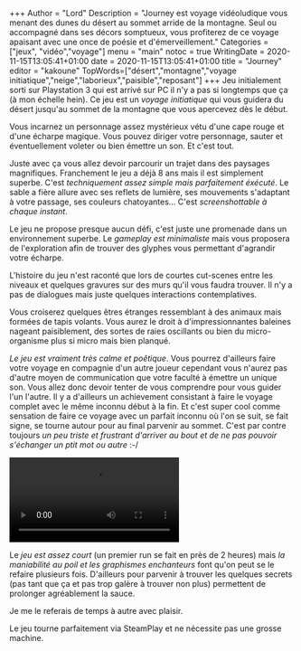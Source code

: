 +++
Author = "Lord"
Description = "Journey est voyage vidéoludique vous menant des dunes du désert au sommet arride de la montagne. Seul ou accompagné dans ses décors somptueux, vous profiterez de ce voyage apaisant avec une once de poésie et d'émerveillement."
Categories = ["jeux", "vidéo","voyage"]
menu = "main"
notoc = true
WritingDate = 2020-11-15T13:05:41+01:00
date = 2020-11-15T13:05:41+01:00
title = "Journey"
editor = "kakoune"
TopWords=["désert","montagne","voyage initiatique","neige","laborieux","paisible","reposant"]
+++
Jeu initialement sorti sur Playstation 3 qui est arrivé sur PC il n'y a pas si longtemps que ça (à mon échelle hein).
Ce jeu est un *voyage initiatique* qui vous guidera du désert jusqu'au sommet de la montagne que vous apercevez dès le début.

Vous incarnez un personnage assez mystérieux vétu d'une cape rouge et d'une écharpe magique.
Vous pouvez diriger votre personnage, sauter et éventuellement voleter ou bien émettre un son.
Et c'est tout.

Juste avec ça vous allez devoir parcourir un trajet dans des paysages magnifiques.
Franchement le jeu a déjà 8 ans mais il est simplement superbe.
C'est *techniquement assez simple mais parfaitement éxécuté*.
Le sable a fière allure avec ses reflets de lumière, ses mouvements s'adaptant à votre passage, ses couleurs chatoyantes…
C'est *screenshottable à chaque instant*.

Le jeu ne propose presque aucun défi, c'est juste une promenade dans un environnement superbe.
Le *gameplay est minimaliste* mais vous proposera de l'exploration afin de trouver des glyphes vous permettant d'agrandir votre écharpe.

L'histoire du jeu n'est raconté que lors de courtes cut-scenes entre les niveaux et quelques gravures sur des murs qu'il vous faudra trouver.
Il n'y a pas de dialogues mais juste quelques interactions contemplatives.
 
Vous croiserez quelques êtres étranges ressemblant à des animaux mais formées de tapis volants.
Vous aurez le droit à d'impressionnantes baleines nageant paisiblement, des sortes de raies oscillants ou bien du micro-organisme plus si micro mais bien planqué.

*Le jeu est vraiment très calme et poêtique*.
Vous pourrez d'ailleurs faire votre voyage en compagnie d'un autre joueur cependant vous n'aurez pas d'autre moyen de communication que votre faculté à émettre un unique son.
Vous allez donc devoir tenter de vous comprendre pour vous guider l'un l'autre.
Il y a d'ailleurs un achievement consistant à faire le voyage complet avec le même inconnu début à la fin.
Et c'est super cool comme sensation de faire ce voyage avec un parfait inconnu où l'on se suit, se fait signe, se tourne autour pour au final parvenir au sommet.
C'est par contre toujours *un peu triste et frustrant d'arriver au bout et de ne pas pouvoir s'échanger un ptit mot ou autre* :-/

<video controls preload="metadata" style="max-width:100%;" alt="le niveau où l'on surfe et où j'ai rushé pour le montrer en entier">
  <source type="video/webm" src="journey.webm">
</video>

Le *jeu est assez court* (un premier run se fait en près de 2 heures) mais *la maniabilité au poil et les graphismes enchanteurs* font qu'on peut se le refaire plusieurs fois.
D'ailleurs pour parvenir à trouver les quelques secrets (pas tant que ça et pas trop galère à trouver non plus) permettent de prolonger agréablement la sauce.

Je me le referais de temps à autre avec plaisir.

Le jeu tourne parfaitement via SteamPlay et ne nécessite pas une grosse machine.
